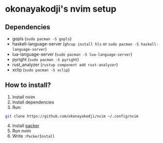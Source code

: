 # okonayakodji's nvim setup

## Dependencies
- gopls (`sudo pacman -S gopls`)
- haskell-language-server (`ghcup install hls` or `sudo pacman -S haskell-language-server`)
- lua-language-server (`sudo pacman -S lua-language-server`)
- pyright (`sudo pacman -S pyright`)
- rust_analyzer (`rustup component add rust-analyzer`)
- xclip (`sudo pacman -S xclip`)

## How to install?
1. Install nvim
2. Install dependencies
3. Run:
```bash
git clone https://github.com/okonayakodji/nvim ~/.config/nvim
```
4. Install [packer](https://github.com/wbthomason/packer.nvim)
5. Run nvim
6. Write `:PackerInstall`

